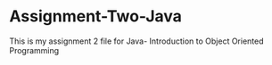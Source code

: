 # Assignment-Two-Java
This is my assignment 2 file for Java- Introduction to Object Oriented Programming
